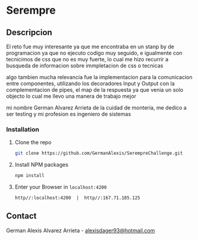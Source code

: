 # Serempre

## Descripcion
El reto fue muy interesante ya que me encontraba en un stanp by de programacion ya que no ejecuto codigo muy seguido, e igualmente con tecnicimos de css que no es muy fuerte, lo cual me hizo recurrir a busqueda de informacion sobre immpletacion de css o tecnicas

algo tambien mucha relevancia fue la implementacion para la comunicacion entre componentes, utilizando los decoradores Input y Output con la complementacion de pipes, el map de la respuesta ya que venia un solo objecto lo cual me llevo una manera de trabajo mejor


mi nombre German Alvarez Arrieta de la cuidad de monteria, me dedico a ser testing y mi profesion es ingeniero de sistemas

### Installation


1. Clone the repo
   ```sh
   git clone https://github.com/GermanAlexis/SerempreChallenge.git
   ```
2. Install NPM packages
   ```sh
   npm install
   ```
3. Enter your Browser in `localhost:4200`
   ```
   http//:localhost:4200  |  http//:167.71.185.125
   ```


<!-- CONTACT -->
## Contact

German Alexis Alvarez Arrieta - alexisdager93@hotmail.com
